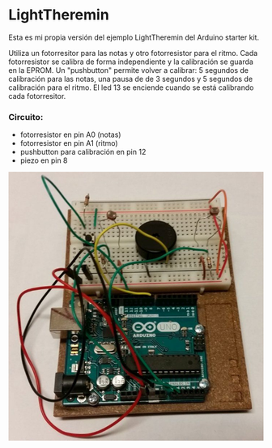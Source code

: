 # LightTheremin #

Esta es mi propia versión del ejemplo LightTheremin del Arduino starter kit.

Utiliza un fotorresitor para las notas y otro fotorresistor para el ritmo.
Cada fotorresistor se calibra de forma independiente y la calibración se guarda en la EPROM.
Un "pushbutton" permite volver a calibrar: 5 segundos de calibración para las notas, una pausa de
de 3 segundos y 5 segundos de calibración para el ritmo. El led 13 se enciende cuando se está 
calibrando cada fotorresitor.  

### Circuito: ###
* fotorresistor en pin A0 (notas)
* fotorresistor en pin A1 (ritmo)
* pushbutton para calibración en pin 12
* piezo en pin 8

![Foto del circuito](./nlopezcenteno_arduino_lighttheremin.jpg)
